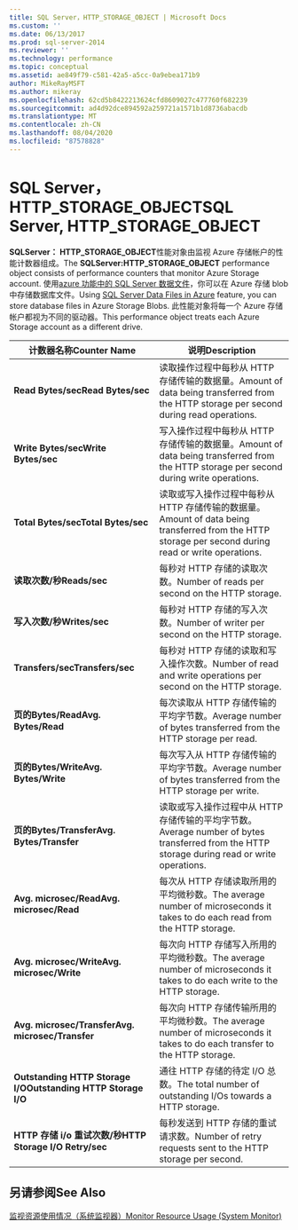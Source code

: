 ```yaml
---
title: SQL Server，HTTP_STORAGE_OBJECT | Microsoft Docs
ms.custom: ''
ms.date: 06/13/2017
ms.prod: sql-server-2014
ms.reviewer: ''
ms.technology: performance
ms.topic: conceptual
ms.assetid: ae849f79-c581-42a5-a5cc-0a9ebea171b9
author: MikeRayMSFT
ms.author: mikeray
ms.openlocfilehash: 62cd5b8422213624cfd8609027c477760f682239
ms.sourcegitcommit: ad4d92dce894592a259721a1571b1d8736abacdb
ms.translationtype: MT
ms.contentlocale: zh-CN
ms.lasthandoff: 08/04/2020
ms.locfileid: "87578828"
---
```

# <a name="sql-server-http_storage_object"></a><span data-ttu-id="8614d-102">SQL Server，HTTP_STORAGE_OBJECT</span><span class="sxs-lookup"><span data-stu-id="8614d-102">SQL Server, HTTP_STORAGE_OBJECT</span></span>
  <span data-ttu-id="8614d-103">**SQLServer： HTTP_STORAGE_OBJECT**性能对象由监视 Azure 存储帐户的性能计数器组成。</span><span class="sxs-lookup"><span data-stu-id="8614d-103">The **SQLServer:HTTP_STORAGE_OBJECT** performance object consists of performance counters that monitor Azure Storage account.</span></span> <span data-ttu-id="8614d-104">使用[azure 功能中的 SQL Server 数据文件](../databases/sql-server-data-files-in-microsoft-azure.md)，你可以在 Azure 存储 blob 中存储数据库文件。</span><span class="sxs-lookup"><span data-stu-id="8614d-104">Using [SQL Server Data Files in Azure](../databases/sql-server-data-files-in-microsoft-azure.md) feature, you can store database files in Azure Storage Blobs.</span></span> <span data-ttu-id="8614d-105">此性能对象将每一个 Azure 存储帐户都视为不同的驱动器。</span><span class="sxs-lookup"><span data-stu-id="8614d-105">This performance object treats each Azure Storage account as a different drive.</span></span>  
  
|<span data-ttu-id="8614d-106">计数器名称</span><span class="sxs-lookup"><span data-stu-id="8614d-106">Counter Name</span></span>|<span data-ttu-id="8614d-107">说明</span><span class="sxs-lookup"><span data-stu-id="8614d-107">Description</span></span>|  
|------------------|-----------------|  
|<span data-ttu-id="8614d-108">**Read Bytes/sec**</span><span class="sxs-lookup"><span data-stu-id="8614d-108">**Read Bytes/sec**</span></span>|<span data-ttu-id="8614d-109">读取操作过程中每秒从 HTTP 存储传输的数据量。</span><span class="sxs-lookup"><span data-stu-id="8614d-109">Amount of data being transferred from the HTTP storage per second during read operations.</span></span>|  
|<span data-ttu-id="8614d-110">**Write Bytes/sec**</span><span class="sxs-lookup"><span data-stu-id="8614d-110">**Write Bytes/sec**</span></span>|<span data-ttu-id="8614d-111">写入操作过程中每秒从 HTTP 存储传输的数据量。</span><span class="sxs-lookup"><span data-stu-id="8614d-111">Amount of data being transferred from the HTTP storage per second during write operations.</span></span>|  
|<span data-ttu-id="8614d-112">**Total Bytes/sec**</span><span class="sxs-lookup"><span data-stu-id="8614d-112">**Total Bytes/sec**</span></span>|<span data-ttu-id="8614d-113">读取或写入操作过程中每秒从 HTTP 存储传输的数据量。</span><span class="sxs-lookup"><span data-stu-id="8614d-113">Amount of data being transferred from the HTTP storage per second during read or write operations.</span></span>|  
|<span data-ttu-id="8614d-114">**读取次数/秒**</span><span class="sxs-lookup"><span data-stu-id="8614d-114">**Reads/sec**</span></span>|<span data-ttu-id="8614d-115">每秒对 HTTP 存储的读取次数。</span><span class="sxs-lookup"><span data-stu-id="8614d-115">Number of reads per second on the HTTP storage.</span></span>|  
|<span data-ttu-id="8614d-116">**写入次数/秒**</span><span class="sxs-lookup"><span data-stu-id="8614d-116">**Writes/sec**</span></span>|<span data-ttu-id="8614d-117">每秒对 HTTP 存储的写入次数。</span><span class="sxs-lookup"><span data-stu-id="8614d-117">Number of writer per second on the HTTP storage.</span></span>|  
|<span data-ttu-id="8614d-118">**Transfers/sec**</span><span class="sxs-lookup"><span data-stu-id="8614d-118">**Transfers/sec**</span></span>|<span data-ttu-id="8614d-119">每秒对 HTTP 存储的读取和写入操作次数。</span><span class="sxs-lookup"><span data-stu-id="8614d-119">Number of read and write operations per second on the HTTP storage.</span></span>|  
|<span data-ttu-id="8614d-120">**页的Bytes/Read**</span><span class="sxs-lookup"><span data-stu-id="8614d-120">**Avg. Bytes/Read**</span></span>|<span data-ttu-id="8614d-121">每次读取从 HTTP 存储传输的平均字节数。</span><span class="sxs-lookup"><span data-stu-id="8614d-121">Average number of bytes transferred from the HTTP storage per read.</span></span>|  
|<span data-ttu-id="8614d-122">**页的Bytes/Write**</span><span class="sxs-lookup"><span data-stu-id="8614d-122">**Avg. Bytes/Write**</span></span>|<span data-ttu-id="8614d-123">每次写入从 HTTP 存储传输的平均字节数。</span><span class="sxs-lookup"><span data-stu-id="8614d-123">Average number of bytes transferred from the HTTP storage per write.</span></span>|  
|<span data-ttu-id="8614d-124">**页的Bytes/Transfer**</span><span class="sxs-lookup"><span data-stu-id="8614d-124">**Avg. Bytes/Transfer**</span></span>|<span data-ttu-id="8614d-125">读取或写入操作过程中从 HTTP 存储传输的平均字节数。</span><span class="sxs-lookup"><span data-stu-id="8614d-125">Average number of bytes transferred from the HTTP storage during read or write operations.</span></span>|  
|<span data-ttu-id="8614d-126">**Avg. microsec/Read**</span><span class="sxs-lookup"><span data-stu-id="8614d-126">**Avg. microsec/Read**</span></span>|<span data-ttu-id="8614d-127">每次从 HTTP 存储读取所用的平均微秒数。</span><span class="sxs-lookup"><span data-stu-id="8614d-127">The average number of microseconds it takes to do each read from the HTTP storage.</span></span>|  
|<span data-ttu-id="8614d-128">**Avg. microsec/Write**</span><span class="sxs-lookup"><span data-stu-id="8614d-128">**Avg. microsec/Write**</span></span>|<span data-ttu-id="8614d-129">每次向 HTTP 存储写入所用的平均微秒数。</span><span class="sxs-lookup"><span data-stu-id="8614d-129">The average number of microseconds it takes to do each write to the HTTP storage.</span></span>|  
|<span data-ttu-id="8614d-130">**Avg. microsec/Transfer**</span><span class="sxs-lookup"><span data-stu-id="8614d-130">**Avg. microsec/Transfer**</span></span>|<span data-ttu-id="8614d-131">每次向 HTTP 存储传输所用的平均微秒数。</span><span class="sxs-lookup"><span data-stu-id="8614d-131">The average number of microseconds it takes to do each transfer to the HTTP storage.</span></span>|  
|<span data-ttu-id="8614d-132">**Outstanding HTTP Storage I/O**</span><span class="sxs-lookup"><span data-stu-id="8614d-132">**Outstanding HTTP Storage I/O**</span></span>|<span data-ttu-id="8614d-133">通往 HTTP 存储的待定 I/O 总数。</span><span class="sxs-lookup"><span data-stu-id="8614d-133">The total number of outstanding I/Os towards a HTTP storage.</span></span>|  
|<span data-ttu-id="8614d-134">**HTTP 存储 i/o 重试次数/秒**</span><span class="sxs-lookup"><span data-stu-id="8614d-134">**HTTP Storage I/O Retry/sec**</span></span>|<span data-ttu-id="8614d-135">每秒发送到 HTTP 存储的重试请求数。</span><span class="sxs-lookup"><span data-stu-id="8614d-135">Number of retry requests sent to the HTTP storage per second.</span></span>|  
  
## <a name="see-also"></a><span data-ttu-id="8614d-136">另请参阅</span><span class="sxs-lookup"><span data-stu-id="8614d-136">See Also</span></span>  
 [<span data-ttu-id="8614d-137">监视资源使用情况（系统监视器）</span><span class="sxs-lookup"><span data-stu-id="8614d-137">Monitor Resource Usage &#40;System Monitor&#41;</span></span>](monitor-resource-usage-system-monitor.md)  
  
  
